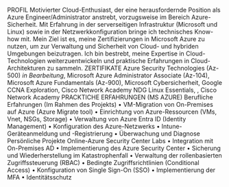 PROFIL
Motivierter Cloud-Enthusiast, der eine herausfordernde Position als Azure 
Engineer/Administrator anstrebt, vorzugsweise im Bereich Azure-Sicherheit. Mit 
Erfahrung in der serverseitigen Infrastruktur (Microsoft und Linux) sowie in der 
Netzwerkkonfiguration bringe ich technisches Know-how mit. Mein Ziel ist es, 
meine Zertifizierungen in Microsoft Azure zu nutzen, um zur Verwaltung und 
Sicherheit von Cloud- und hybriden Umgebungen beizutragen. Ich bin bestrebt, meine 
Expertise in Cloud-Technologien weiterzuentwickeln und praktische Erfahrungen in 
Cloud-Architekturen zu sammeln.
ZERTIFIKATE
Azure Security Technologies (Az-500) *in Bearbeitung*, Microsoft
Azure Administrator Associate (Az-104), Microsoft 
Azure Fundamentals (Az-900), Microsoft
Cybersicherheit, Google
CCNA Exploration, Cisco Network Academy
NDG Linux Essentials, , Cisco Network Academy
PRACKTICHE ERFAHRUNGEN (MS AZURE)
Berufliche Erfahrungen (Im Rahmen des Projekts)
• VM-Migration von On-Premises auf Azure (Azure Migrate tool)
• Einrichtung von Azure-Ressourcen (VMs, Vnet, NSGs, Storage)
• Verwaltung von Azure Entra ID (Identity Management)
• Konfiguration des Azure-Netzwerks
• Intune-Geräteanmeldung und -Registrierung
• Überwachung und Diagnose
Persönliche Projekte Online-Azure Security Center Labs
• Integration mit On-Premises AD
• Implementierung des Azure Security Center
• Sicherung und Wiederherstellung im Katastrophenfall
• Verwaltung der rollenbasierten Zugriffssteuerung (RBAC)
• Bedingte Zugriffsrichtlinien (Conditional Access)
• Konfiguration von Single Sign-On (SSO)
• Implementierung der MFA
• Identitätsschutz
